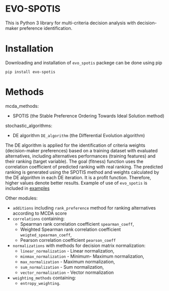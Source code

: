 # EVO-SPOTIS
This is Python 3 library for multi-criteria decision analysis with decision-maker preference identification.

# Installation
Downloading and installation of `evo_spotis` packege can be done using pip
```
pip install evo-spotis
```

# Methods
mcda_methods:
- SPOTIS (the Stable Preference Ordering Towards Ideal Solution method)

stochastic_algorithms:
- DE algorithm `DE_algorithm` (the Differential Evolution algorithm)

The DE algorithm is applied for the identification of criteria weights (decision-maker preferences) based on a training dataset with evaluated alternatives,
including alternatives performances (training features) and their ranking (target variable). The goal (fitness) function uses the correlation coefficient
of predicted ranking with real ranking. The predicted ranking is generated using the SPOTIS method and weights calculated by the DE algorithm in each DE iteration.
 It is a profit function. Therefore, higher values denote better results. Example of use of `evo_spotis` is included 
 in [examples](https://github.com/energyinpython/EVO-SPOTIS/tree/main/examples)

Other modules:
- `additions` including `rank_preference` method for ranking alternatives according to MCDA score
- `correlations` containing: 
	- Spearman rank correlation coefficient `spearman_coeff`, 
	- Weighted Spearman rank correlation coefficient `weigted_spearman_coeff`,
	- Pearson correlation coefficient `pearson_coeff`
- `normalizations` with methods for decision matrix normalization:
	- `linear_normalization` - Linear normalization,
	- `minmax_normalization` - Minimum- Maximum normalization,
	- `max_normalization` - Maximum normalization,
	- `sum_normalization` - Sum normalization,
	- `vector_normalization` - Vector normalization
- `weighting_methods` containing:
	- `entropy_weighting`.

